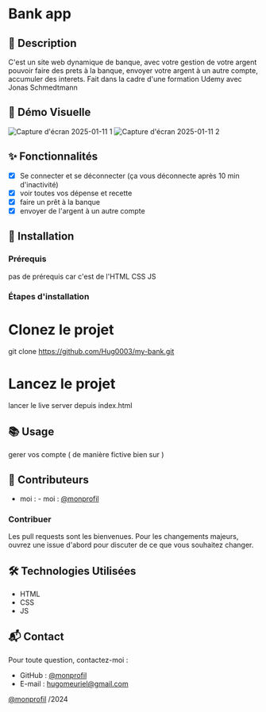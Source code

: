# Bank app

## 📄 Description
C'est un site web dynamique de banque, avec votre gestion de votre argent pouvoir faire des prets à la banque, envoyer votre argent à un autre compte, accumuler des interets. Fait dans la cadre d'une formation Udemy avec Jonas Schmedtmann



## 🎥 Démo Visuelle
![Capture d'écran 2025-01-11 1](https://github.com/user-attachments/assets/06bf049d-7b78-4185-afe9-43847e991011)
![Capture d'écran 2025-01-11 2](https://github.com/user-attachments/assets/32286903-68ed-478d-9664-d09c76e08cf2)

## ✨ Fonctionnalités

- [x] Se connecter et se déconnecter (ça vous déconnecte après 10 min d'inactivité)  
- [x] voir toutes vos dépense et recette
- [x] faire un prêt à la banque
- [x] envoyer de l'argent à un autre compte

## 🚀 Installation

### Prérequis
pas de prérequis car c'est de l'HTML CSS JS

### Étapes d'installation
# Clonez le projet
git clone https://github.com/Hug0003/my-bank.git


# Lancez le projet
lancer le live server depuis index.html

## 📚 Usage
gerer vos compte ( de manière fictive bien sur )

## 👥 Contributeurs

- moi : - moi : [@monprofil](https://github.com/Hug0003)  

### Contribuer
Les pull requests sont les bienvenues. Pour les changements majeurs, ouvrez une issue d'abord pour discuter de ce que vous souhaitez changer.  


## 🛠️ Technologies Utilisées

- HTML
- CSS
- JS  


## 📬 Contact

Pour toute question, contactez-moi :  
- GitHub : [@monprofil](https://github.com/Hug0003)  
- E-mail : hugomeuriel@gmail.com

[@monprofil](https://github.com/Hug0003)  /2024
